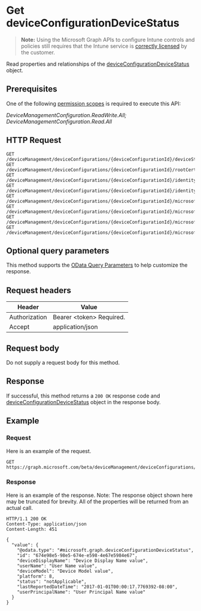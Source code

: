 ﻿# Get deviceConfigurationDeviceStatus

> **Note:** Using the Microsoft Graph APIs to configure Intune controls and policies still requires that the Intune service is [correctly licensed](https://go.microsoft.com/fwlink/?linkid=839381) by the customer.

Read properties and relationships of the [deviceConfigurationDeviceStatus](../resources/intune_deviceconfig_deviceconfigurationdevicestatus.md) object.
## Prerequisites
One of the following [permission scopes](https://developer.microsoft.com/en-us/graph/docs/authorization/permission_scopes) is required to execute this API:

*DeviceManagementConfiguration.ReadWrite.All; DeviceManagementConfiguration.Read.All*
## HTTP Request
<!-- {
  "blockType": "ignored"
}
-->
```http
GET /deviceManagement/deviceConfigurations/{deviceConfigurationId}/deviceStatuses/{deviceConfigurationDeviceStatusId}
GET /deviceManagement/deviceConfigurations/{deviceConfigurationId}/rootCertificate//deviceStatuses/{deviceConfigurationDeviceStatusId}
GET /deviceManagement/deviceConfigurations/{deviceConfigurationId}/identityCertificate//deviceStatuses/{deviceConfigurationDeviceStatusId}
GET /deviceManagement/deviceConfigurations/{deviceConfigurationId}/identityCertificate//rootCertificate//deviceStatuses/{deviceConfigurationDeviceStatusId}
GET /deviceManagement/deviceConfigurations/{deviceConfigurationId}/microsoft.graph.iosScepCertificateProfile/rootCertificate//deviceStatuses/{deviceConfigurationDeviceStatusId}
GET /deviceManagement/deviceConfigurations/{deviceConfigurationId}/microsoft.graph.macOSScepCertificateProfile/rootCertificate//deviceStatuses/{deviceConfigurationDeviceStatusId}
GET /deviceManagement/deviceConfigurations/{deviceConfigurationId}/microsoft.graph.windows81SCEPCertificateProfile/rootCertificate//deviceStatuses/{deviceConfigurationDeviceStatusId}
GET /deviceManagement/deviceConfigurations/{deviceConfigurationId}/microsoft.graph.windowsPhone81VpnConfiguration/identityCertificate//deviceStatuses/{deviceConfigurationDeviceStatusId}
```

## Optional query parameters
This method supports the [OData Query Parameters](https://developer.microsoft.com/en-us/graph/docs/overview/query_parameters) to help customize the response.
## Request headers
|Header|Value|
|---|---|
|Authorization|Bearer &lt;token&gt; Required.|
|Accept|application/json|

## Request body
Do not supply a request body for this method.

## Response
If successful, this method returns a `200 OK` response code and [deviceConfigurationDeviceStatus](../resources/intune_deviceconfig_deviceconfigurationdevicestatus.md) object in the response body.

## Example
### Request
Here is an example of the request.
```http
GET https://graph.microsoft.com/beta/deviceManagement/deviceConfigurations/{deviceConfigurationId}/deviceStatuses/{deviceConfigurationDeviceStatusId}
```

### Response
Here is an example of the response. Note: The response object shown here may be truncated for brevity. All of the properties will be returned from an actual call.
```http
HTTP/1.1 200 OK
Content-Type: application/json
Content-Length: 451

{
  "value": {
    "@odata.type": "#microsoft.graph.deviceConfigurationDeviceStatus",
    "id": "674e98e5-98e5-674e-e598-4e67e5984e67",
    "deviceDisplayName": "Device Display Name value",
    "userName": "User Name value",
    "deviceModel": "Device Model value",
    "platform": 8,
    "status": "notApplicable",
    "lastReportedDateTime": "2017-01-01T00:00:17.7769392-08:00",
    "userPrincipalName": "User Principal Name value"
  }
}
```




